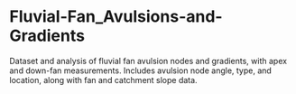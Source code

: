 # Fluvial-Fan_Avulsions-and-Gradients
Dataset and analysis of fluvial fan avulsion nodes and gradients, with apex and down-fan measurements. Includes avulsion node angle, type, and location, along with fan and catchment slope data.
